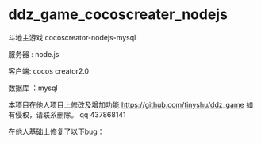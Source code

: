 # ddz_game_cocoscreater_nodejs

斗地主游戏 cocoscreator-nodejs-mysql

服务器 : node.js

客户端: cocos creator2.0

数据库 ：mysql

本项目在他人项目上修改及增加功能 https://github.com/tinyshu/ddz_game
如有侵权，请联系删除。 qq 437868141

在他人基础上修复了以下bug：


